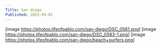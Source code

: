 ```yaml
---
Title: San diego
Published: 2023-03-01
---
```

[image https://photos.lifeofpablo.com/san-diego/DSC_0561.png]
[image https://photos.lifeofpablo.com/san-diego/DSC_0583-1.png]
[image https://photos.lifeofpablo.com/san-diego/beach+surfers.png]
